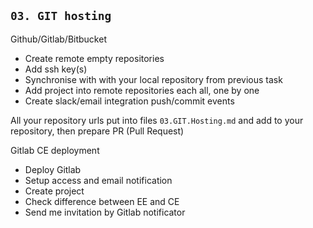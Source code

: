 ## `03. GIT hosting`
Github/Gitlab/Bitbucket
- Create remote empty repositories
- Add ssh key(s)
- Synchronise with with your local repository from previous task
- Add project into remote repositories each all, one by one
- Create slack/email integration push/commit events

All your repository urls put into files `03.GIT.Hosting.md` and add to your repository, then prepare PR (Pull Request)

Gitlab CE deployment
- Deploy Gitlab
- Setup access and email notification
- Create project
- Check difference between EE and CE
- Send me invitation by Gitlab notificator
